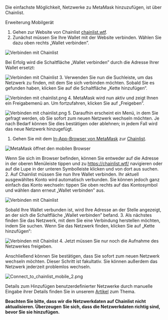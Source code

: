 Die einfachste Möglichkeit, Netzwerke zu MetaMask hinzuzufügen, ist über Chainlist.




Erweiterung Mobilgerät


1. Gehen zur Website von Chainlist [chainlist.wtf](https://chainlist.wtf/).
2. Zunächst müssen Sie Ihre Wallet mit der Website verbinden. Wählen Sie dazu oben rechts „Wallet verbinden”.


![Verbinden mit Chainlist](https://support.metamask.io/hc/article_attachments/13282472358683)


Bei Erfolg wird die Schaltfläche „Wallet verbinden” durch die Adresse Ihrer Wallet ersetzt:


![Verbinden mit Chainlist](https://support.metamask.io/hc/article_attachments/13282471834779)
3. Verwenden Sie nun die Suchleiste, um das Netzwerk zu finden, mit dem Sie sich verbinden möchten. Sobald Sie es gefunden haben, klicken Sie auf die Schaltfläche „Kette hinzufügen“.


![Verbinden mit chainlist.png](https://support.metamask.io/hc/article_attachments/13282429575451)
4. MetaMask wird nun aktiv und zeigt Ihnen ein Freigabemenü an. Um fortzufahren, klicken Sie auf „Freigeben”.


![Verbinden mit chainlist.png](https://support.metamask.io/hc/article_attachments/13282471751451)
5. Daraufhin erscheint ein Menü, in dem Sie gefragt werden, ob Sie sofort zum neuen Netzwerk wechseln möchten. Je nach Bedarf können Sie dies bestätigen oder ablehnen; in jedem Fall wird das neue Netzwerk hinzugefügt.




1. Gehen Sie mit dem [In-App-Browser von MetaMask](https://support.metamask.io/hc/en-us/articles/6356387482523) zur [Chainlist](https://chainlist.wtf/).


![MetaMask öffnet den mobilen Browser](https://support.metamask.io/hc/article_attachments/13282653218075)


Wenn Sie sich im Browser befinden, können Sie entweder auf die Adresse in der oberen Menüleiste tippen und zu <https://chainlist.wtf/> navigieren oder auf die Lupe in der unteren Symbolleiste klicken und von dort aus suchen.
2. Auf Chainlist müssen Sie nun Ihre Wallet verbinden. Ihr aktuell ausgewähltes Konto wird automatisch verbunden. Sie können jedoch ganz einfach das Konto wechseln: tippen Sie oben rechts auf das Kontosymbol und wählen dann erneut „Wallet verbinden” aus.


![Verbinden mit Chainlist](https://support.metamask.io/hc/article_attachments/13283060389275)


Sobald Ihre Wallet verbunden ist, wird Ihre Adresse an der Stelle angezeigt, an der sich die Schaltfläche „Wallet verbinden” befand.
3. Als nächstes finden Sie das Netzwerk, mit dem Sie eine Verbindung herstellen möchten, indem Sie suchen. Wenn Sie das Netzwerk finden, klicken Sie auf „Kette hinzufügen“:


![Verbinden mit Chainlist](https://support.metamask.io/hc/article_attachments/13282429575451)
4. Jetzt müssen Sie nur noch die Aufnahme des Netzwerkes freigeben.


Anschließend können Sie bestätigen, dass Sie sofort zum neuen Netzwerk wechseln möchten. Dieser Schritt ist fakultativ. Sie können außerdem das Netzwerk jederzeit problemlos wechseln.


![Connect_to_chainlist_mobile_2.png](https://support.metamask.io/hc/article_attachments/13283299094555)




Details zum Hinzufügen benutzerdefinierter Netzwerke durch manuelle Eingabe ihrer Details finden Sie in unserem [Artikel](https://support.metamask.io/hc/en-us/articles/360043227612-How-to-add-a-custom-network-RPC) zum Thema.


**Beachten Sie bitte, dass wir die Netzwerkdaten auf Chainlist nicht aktualisieren. Überzeugen** **Sie sich, dass die Netzwerkdaten richtig sind, bevor Sie sie hinzufügen.**


 


